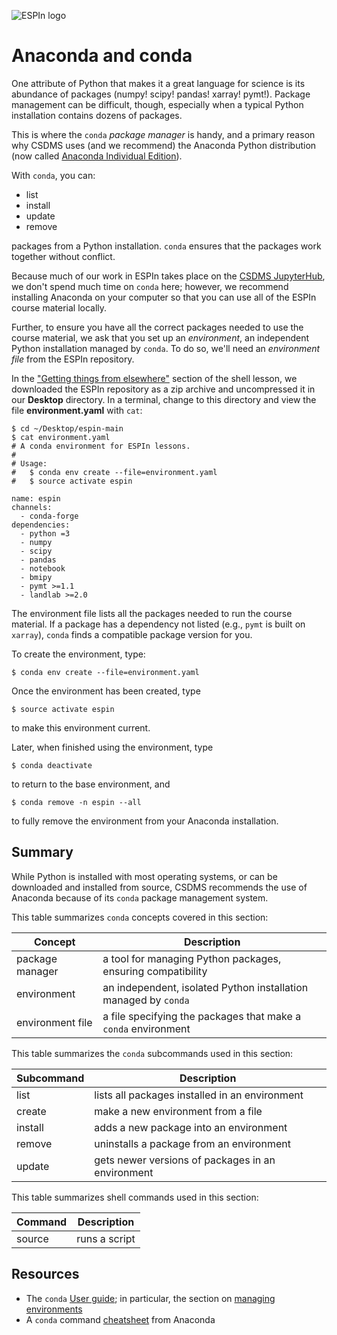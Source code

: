 ![ESPIn logo](../../media/ESPIn.png)

# Anaconda and conda

One attribute of Python that makes it a great language for science
is its abundance of packages (numpy! scipy! pandas! xarray! pymt!).
Package management can be difficult, though,
especially when a typical Python installation contains dozens of packages.

This is where the `conda` *package manager* is handy,
and a primary reason why CSDMS uses (and we recommend)
the Anaconda Python distribution
(now called [Anaconda Individual Edition](https://www.anaconda.com/products/individual)).

With `conda`, you can:

* list
* install
* update
* remove

packages from a Python installation.
`conda` ensures that the packages work together without conflict.

Because much of our work in ESPIn takes place
on the [CSDMS JupyterHub](https://csdms.rc.colorado.edu),
we don't spend much time on `conda` here;
however,
we recommend installing Anaconda on your computer
so that you can use all of the ESPIn course material locally.

Further,
to ensure you have all the correct packages needed to use the course material,
we ask that you set up an *environment*,
an independent Python installation managed by `conda`.
To do so,
we'll need an *environment file* from the ESPIn repository.

In the ["Getting things from elsewhere"](../shell/getting-things.md) section
of the shell lesson,
we downloaded the ESPIn repository as a zip archive and uncompressed it
in our **Desktop** directory.
In a terminal,
change to this directory and view the file **environment.yaml** with `cat`:
```
$ cd ~/Desktop/espin-main
$ cat environment.yaml
# A conda environment for ESPIn lessons.
#
# Usage:
#   $ conda env create --file=environment.yaml
#   $ source activate espin

name: espin
channels:
  - conda-forge
dependencies:
  - python =3
  - numpy
  - scipy
  - pandas
  - notebook
  - bmipy
  - pymt >=1.1
  - landlab >=2.0
```

The environment file lists all the packages needed to run the course material.
If a package has a dependency not listed
(e.g., `pymt` is built on `xarray`),
`conda` finds a compatible package version for you.

To create the environment, type:
```
$ conda env create --file=environment.yaml
```

Once the environment has been created, type
```
$ source activate espin
```
to make this environment current.

Later,
when finished using the environment, type
```
$ conda deactivate
```
to return to the base environment,
and
```
$ conda remove -n espin --all
```
to fully remove the environment from your Anaconda installation.


## Summary

While Python is installed with most operating systems,
or can be downloaded and installed from source,
CSDMS recommends the use of Anaconda
because of its `conda` package management system.

This table summarizes `conda` concepts covered in this section:

| Concept      | Description
| ------------ | -----------
| package manager | a tool for managing Python packages, ensuring compatibility
| environment  | an independent, isolated Python installation managed by `conda`
| environment file | a file specifying the packages that make a `conda` environment

This table summarizes the `conda` subcommands used in this section:

| Subcommand | Description
| ---------- | -----------
| list       | lists all packages installed in an environment
| create     | make a new environment from a file
| install    | adds a new package into an environment
| remove     | uninstalls a package from an environment
| update     | gets newer versions of packages in an environment

This table summarizes shell commands used in this section:

| Command      | Description
| ------------ | -----------
| source       | runs a script


## Resources

* The `conda` [User guide](https://docs.conda.io/projects/conda/en/latest/user-guide/index.html); in particular, the section on [managing environments](https://docs.conda.io/projects/conda/en/latest/user-guide/tasks/manage-environments.html)
* A `conda` command [cheatsheet](https://docs.conda.io/projects/conda/en/latest/_downloads/843d9e0198f2a193a3484886fa28163c/conda-cheatsheet.pdf) from Anaconda
